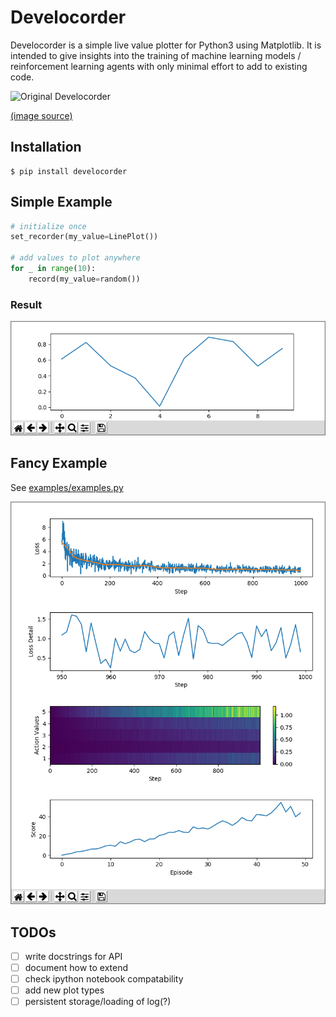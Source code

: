 Develocorder
============

Develocorder is a simple live value plotter for Python3 using Matplotlib. It is intended to give insights into the training of machine learning models / reinforcement learning agents with only minimal effort to add to existing code.

![Original Develocorder](https://upload.wikimedia.org/wikipedia/commons/thumb/8/8d/Viewing_of_Develocorder_Film.jpg/319px-Viewing_of_Develocorder_Film.jpg)

[(image source)](https://commons.wikimedia.org/wiki/File:Viewing_of_Develocorder_Film.jpg)


Installation
------------

```
$ pip install develocorder
```


Simple Example
--------------

``` python
# initialize once
set_recorder(my_value=LinePlot())

# add values to plot anywhere
for _ in range(10):
    record(my_value=random())
```

### Result
![Simple Example](doc/simple_example.png)


Fancy Example
--------------

See [examples/examples.py](examples/fancy.py)

![Fancy Example](doc/fancy_example.png)


TODOs
-----
  - [ ] write docstrings for API
  - [ ] document how to extend
  - [ ] check ipython notebook compatability
  - [ ] add new plot types
  - [ ] persistent storage/loading of log(?)
